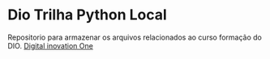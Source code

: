 
# Dio Trilha Python Local

Repositorio para armazenar os arquivos relacionados ao curso formação do DIO.
[Digital inovation One](https://web.dio.me/home)

